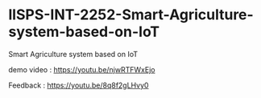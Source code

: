 # llSPS-INT-2252-Smart-Agriculture-system-based-on-IoT
Smart Agriculture system based on IoT

demo video : https://youtu.be/njwRTFWxEjo

Feedback : https://youtu.be/8q8f2gLHvy0
